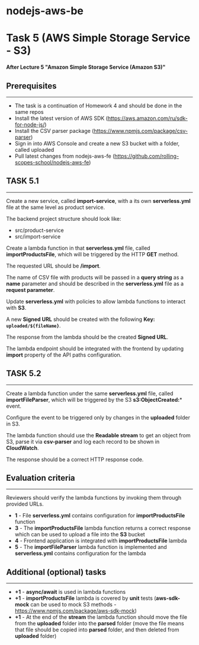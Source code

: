 # nodejs-aws-be
# Task 5 (AWS Simple Storage Service - S3)

**After Lecture 5 "Amazon Simple Storage Service
(Amazon S3)"**

## Prerequisites
---

- The task is a continuation of Homework 4 and should be done in the same repos
- Install the latest version of AWS SDK (https://aws.amazon.com/ru/sdk-for-node-js/)
- Install the CSV parser package (https://www.npmjs.com/package/csv-parser)
- Sign in into AWS Console and create a new S3 bucket with a folder, called uploaded
- Pull latest changes from nodejs-aws-fe (https://github.com/rolling-scopes-school/nodejs-aws-fe)

## TASK 5.1
---

Create a new service, called **import-service**, with a its own **serverless.yml** file at the same level as product service.

The backend project structure should look like:
- src/product-service
- src/import-service

Create a lambda function in that **serverless.yml** file, called **importProductsFile**, which will be triggered by the HTTP **GET** method.

The requested URL should be **/import**.

The name of CSV file with products will be passed in a **query string** as a **name** parameter and should be described in the **serverless.yml** file as a **request parameter**.

Update **serverless.yml** with policies to allow lambda functions to interact with **S3**.

A new **Signed URL** should be created with the following **Key: `uploaded/${fileName}`**.

The response from the lambda should be the created **Signed URL**.

The lambda endpoint should be integrated with the frontend by updating **import** property of the API paths configuration.

## TASK 5.2
---

Create a lambda function under the same **serverless.yml** file, called **importFileParser**, which will be triggered by the S3 **s3:ObjectCreated:*** event.

Configure the event to be triggered only by changes in the **uploaded** folder in S3.

The lambda function should use the **Readable stream** to get an object from S3, parse it via **csv-parser** and log each record to be shown in **CloudWatch**.

The response should be a correct HTTP response code.

## Evaluation criteria
---

Reviewers should verify the lambda functions by invoking them through provided URLs.
 
- **1** - File **serverless.yml** contains configuration for **importProductsFile** function
- **3** - The **importProductsFile** lambda function returns a correct response which can be used to upload a file into the **S3** bucket
- **4** - Frontend application is integrated with **importProductsFile** lambda
- **5** - The **importFileParser** lambda function is implemented and **serverless.yml** contains configuration for the lambda

## Additional (optional) tasks
---

- **+1** - **async/await** is used in lambda functions
- **+1** - **importProductsFile** lambda is covered by **unit** tests (**aws-sdk-mock** can be used to mock S3 methods - https://www.npmjs.com/package/aws-sdk-mock)
- **+1** - At the end of the **stream** the lambda function should move the file from the **uploaded** folder into the **parsed** folder (move the file means that file should be copied into **parsed** folder, and then deleted from **uploaded** folder)
